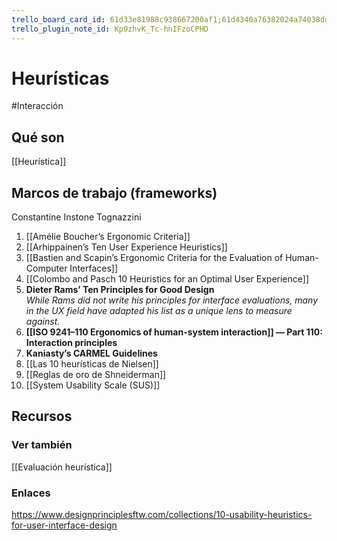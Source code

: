 ```yaml
---
trello_board_card_id: 61d33e81988c938667200af1;61d4340a76382024a74038dd
trello_plugin_note_id: Kp9zhvK_Tc-hnIFzoCPHD
---
```

# Heurísticas
#Interacción

## Qué son
[[Heurística]]

## Marcos de trabajo (frameworks)

Constantine
Instone
Tognazzini
1. [[Amélie Boucher’s Ergonomic Criteria]]
2. [[Arhippainen’s Ten User Experience Heuristics]]
3. [[Bastien and Scapin’s Ergonomic Criteria for the Evaluation of Human-Computer Interfaces]]
4. [[Colombo and Pasch 10 Heuristics for an Optimal User Experience]]
5. **Dieter Rams’ Ten Principles for Good Design**   
    _While Rams did not write his principles for interface evaluations, many in the UX field have adapted his list as a unique lens to measure against._
6. **[[ISO 9241–110 Ergonomics of human-system interaction]] — Part 110: Interaction principles**
7.  **Kaniasty’s CARMEL Guidelines**
8. [[Las 10 heurísticas de Nielsen]]
9. [[Reglas de oro de Shneiderman]]
10. [[System Usability Scale (SUS)]]

## Recursos
### Ver también
[[Evaluación heurística]]

### Enlaces
https://www.designprinciplesftw.com/collections/10-usability-heuristics-for-user-interface-design